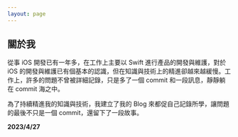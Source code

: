 ```yaml
---
layout: page
---
```


## 關於我

從事 iOS 開發已有一年多，在工作上主要以 Swift 進行產品的開發與維護，對於 iOS 的開發與維護已有個基本的認識，但在知識與技術上的精進卻越來越緩慢。工作上，許多的問題不曾被詳細記錄，只是多了一個 commit 和一段訊息，靜靜躺在 commit 海之中。

為了持續精進我的知識與技術，我建立了我的 Blog 來都促自己記錄所學，讓問題的最後不只是一個 commit，還留下了一段故事。

**2023/4/27**